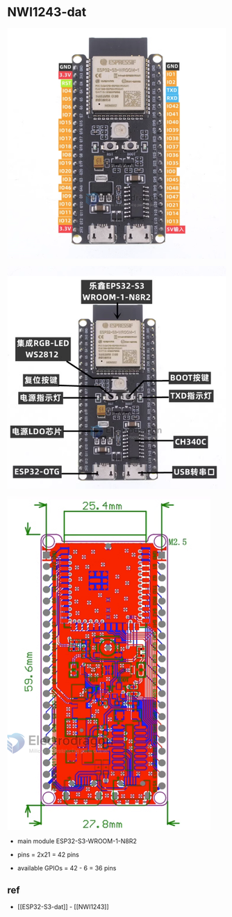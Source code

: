 
# NWI1243-dat

![](2023-11-29-18-54-03.png)

![](2023-11-29-18-54-26.png)

![](2023-12-01-15-32-49.png)

- main module ESP32-S3-WROOM-1-N8R2

- pins = 2x21 = 42 pins 
- available GPIOs = 42 - 6 = 36 pins 

## ref 

- [[ESP32-S3-dat]] - [[NWI1243]]